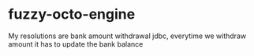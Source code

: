 # fuzzy-octo-engine
My resolutions are bank amount withdrawal jdbc, everytime we withdraw amount it has to update the bank balance
